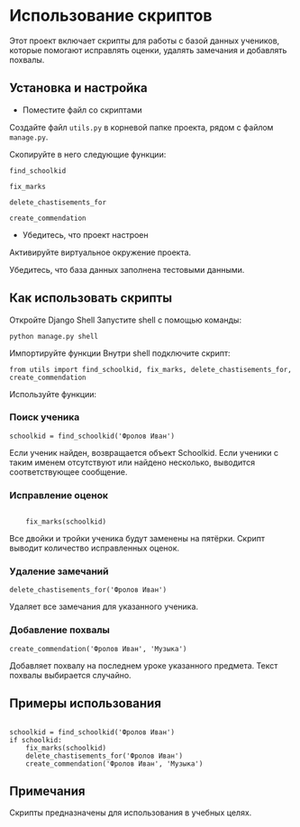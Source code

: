 # Использование скриптов

Этот проект включает скрипты для работы с базой данных учеников, которые помогают исправлять оценки, удалять замечания и добавлять похвалы.

## Установка и настройка

- Поместите файл со скриптами

Создайте файл `utils.py` в корневой папке проекта, рядом с файлом `manage.py`.

Скопируйте в него следующие функции:

`find_schoolkid`

`fix_marks`

`delete_chastisements_for`

`create_commendation`

- Убедитесь, что проект настроен

Активируйте виртуальное окружение проекта.

Убедитесь, что база данных заполнена тестовыми данными.

## Как использовать скрипты

Откройте Django Shell Запустите shell с помощью команды:

`python manage.py shell`

Импортируйте функции Внутри shell подключите скрипт:

`from utils import find_schoolkid, fix_marks, delete_chastisements_for, create_commendation`

Используйте функции:

### Поиск ученика

`schoolkid = find_schoolkid('Фролов Иван')`

Если ученик найден, возвращается объект Schoolkid. Если ученики с таким именем отсутствуют или найдено несколько, выводится соответствующее сообщение.

### Исправление оценок

```if schoolkid:

    fix_marks(schoolkid)
```
Все двойки и тройки ученика будут заменены на пятёрки. Скрипт выводит количество исправленных оценок.

### Удаление замечаний

`delete_chastisements_for('Фролов Иван')`

Удаляет все замечания для указанного ученика.

### Добавление похвалы

`create_commendation('Фролов Иван', 'Музыка')`

Добавляет похвалу на последнем уроке указанного предмета. Текст похвалы выбирается случайно.

## Примеры использования

```from utils import find_schoolkid, fix_marks, delete_chastisements_for, create_commendation

schoolkid = find_schoolkid('Фролов Иван')
if schoolkid:
    fix_marks(schoolkid)
    delete_chastisements_for('Фролов Иван')
    create_commendation('Фролов Иван', 'Музыка')
```

## Примечания

Скрипты предназначены для использования в учебных целях.


